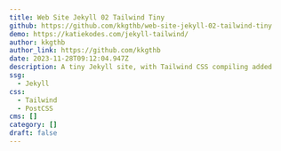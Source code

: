 ```yaml
---
title: Web Site Jekyll 02 Tailwind Tiny
github: https://github.com/kkgthb/web-site-jekyll-02-tailwind-tiny
demo: https://katiekodes.com/jekyll-tailwind/
author: kkgthb
author_link: https://github.com/kkgthb
date: 2023-11-28T09:12:04.947Z
description: A tiny Jekyll site, with Tailwind CSS compiling added
ssg:
  - Jekyll
css:
  - Tailwind
  - PostCSS
cms: []
category: []
draft: false
---
```

